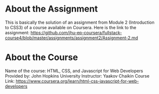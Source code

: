 # About the Assignment
This is basically the solution of an assignment from Module 2 (Introduction to CSS3) of a course available on Coursera.
Here is the link to the assignment: https://github.com/jhu-ep-coursera/fullstack-course4/blob/master/assignments/assignment2/Assignment-2.md

# About the Course
Name of the course: HTML, CSS, and Javascript for Web Developers
Provided by: John Hopkins University
Instructor: Yaakov Chaikin
Course Link: https://www.coursera.org/learn/html-css-javascript-for-web-developers
